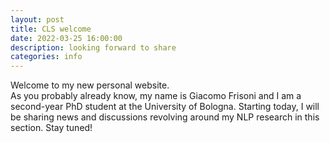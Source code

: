 ```yaml
---
layout: post
title: CLS welcome
date: 2022-03-25 16:00:00
description: looking forward to share
categories: info
---
```

Welcome to my new personal website.<br>
As you probably already know, my name is Giacomo Frisoni and I am a second-year PhD student at the University of Bologna.
Starting today, I will be sharing news and discussions revolving around my NLP research in this section.
Stay tuned!